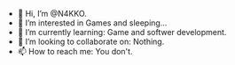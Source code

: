 - 👋 Hi, I’m @N4KKO.
- 👀 I’m interested in Games and sleeping...
- 🌱 I’m currently learning: Game and softwer development.
- 💞️ I’m looking to collaborate on: Nothing.
- 📫 How to reach me: You don't.
